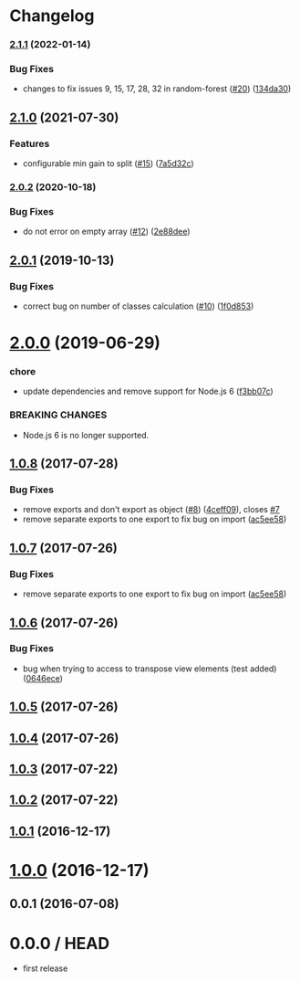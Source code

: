 # Changelog

### [2.1.1](https://www.github.com/mljs/decision-tree-cart/compare/v2.1.0...v2.1.1) (2022-01-14)


### Bug Fixes

* changes to fix issues 9, 15, 17, 28, 32 in random-forest  ([#20](https://www.github.com/mljs/decision-tree-cart/issues/20)) ([134da30](https://www.github.com/mljs/decision-tree-cart/commit/134da308e72fa75de7846d26eeb24ec1e4974ffa))

## [2.1.0](https://www.github.com/mljs/decision-tree-cart/compare/v2.0.2...v2.1.0) (2021-07-30)


### Features

* configurable min gain to split ([#15](https://www.github.com/mljs/decision-tree-cart/issues/15)) ([7a5d32c](https://www.github.com/mljs/decision-tree-cart/commit/7a5d32c8c269517e49db8e7b2135a60e47a99d34))

### [2.0.2](https://github.com/mljs/decision-tree-cart/compare/v2.0.1...v2.0.2) (2020-10-18)


### Bug Fixes

* do not error on empty array ([#12](https://github.com/mljs/decision-tree-cart/issues/12)) ([2e88dee](https://github.com/mljs/decision-tree-cart/commit/2e88dee928ea698376c01256504b51f04de49c98))

## [2.0.1](https://github.com/mljs/decision-tree-cart/compare/v2.0.0...v2.0.1) (2019-10-13)


### Bug Fixes

* correct bug on number of classes calculation ([#10](https://github.com/mljs/decision-tree-cart/issues/10)) ([1f0d853](https://github.com/mljs/decision-tree-cart/commit/1f0d853d411354c0fba966a62a11268e2f9e7771))



# [2.0.0](https://github.com/mljs/decision-tree-cart/compare/v1.0.8...v2.0.0) (2019-06-29)


### chore

* update dependencies and remove support for Node.js 6 ([f3bb07c](https://github.com/mljs/decision-tree-cart/commit/f3bb07c))


### BREAKING CHANGES

* Node.js 6 is no longer supported.



<a name="1.0.8"></a>
## [1.0.8](https://github.com/mljs/decision-tree-cart/compare/v1.0.6...v1.0.8) (2017-07-28)


### Bug Fixes

* remove exports and don't export as object ([#8](https://github.com/mljs/decision-tree-cart/issues/8)) ([4ceff09](https://github.com/mljs/decision-tree-cart/commit/4ceff09)), closes [#7](https://github.com/mljs/decision-tree-cart/issues/7)
* remove separate exports to one export to fix bug on import ([ac5ee58](https://github.com/mljs/decision-tree-cart/commit/ac5ee58))



<a name="1.0.7"></a>
## [1.0.7](https://github.com/mljs/decision-tree-cart/compare/v1.0.6...v1.0.7) (2017-07-26)


### Bug Fixes

* remove separate exports to one export to fix bug on import ([ac5ee58](https://github.com/mljs/decision-tree-cart/commit/ac5ee58))



<a name="1.0.6"></a>
## [1.0.6](https://github.com/mljs/decision-tree-cart/compare/v1.0.5...v1.0.6) (2017-07-26)


### Bug Fixes

* bug when trying to access to transpose view elements (test added) ([0646ece](https://github.com/mljs/decision-tree-cart/commit/0646ece))



<a name="1.0.5"></a>
## [1.0.5](https://github.com/mljs/decision-tree-cart/compare/v1.0.4...v1.0.5) (2017-07-26)



<a name="1.0.4"></a>
## [1.0.4](https://github.com/mljs/decision-tree-cart/compare/v1.0.3...v1.0.4) (2017-07-26)



<a name="1.0.3"></a>
## [1.0.3](https://github.com/mljs/decision-tree-cart/compare/v1.0.2...v1.0.3) (2017-07-22)



<a name="1.0.2"></a>
## [1.0.2](https://github.com/mljs/decision-tree-cart/compare/v1.0.1...v1.0.2) (2017-07-22)



<a name="1.0.1"></a>
## [1.0.1](https://github.com/mljs/decision-tree-cart/compare/v1.0.0...v1.0.1) (2016-12-17)



<a name="1.0.0"></a>
# [1.0.0](https://github.com/mljs/bit-array/compare/v0.0.1...v1.0.0) (2016-12-17)



<a name="0.0.1"></a>
## 0.0.1 (2016-07-08)



0.0.0 / HEAD
============

* first release
